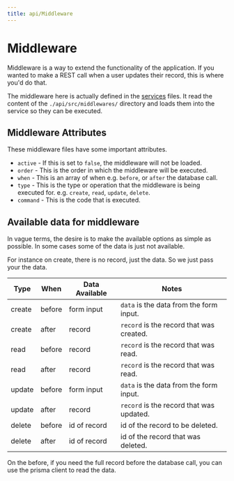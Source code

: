 ```yaml
---
title: api/Middleware
---
```


# Middleware

Middleware is a way to extend the functionality of the application. If you wanted to make a REST call when a user updates their record, this is where you'd do that.

The middleware here is actually defined in the [services](/docs/api/services) files. It read the content of the `./api/src/middlewares/` directory and loads them into the service so they can be executed.

## Middleware Attributes
These middleware files have some important attributes.

- `active` - If this is set to `false`, the middleware will not be loaded.
- `order` - This is the order in which the middleware will be executed.
- `when` - This is an array of when e.g. `before`, or `after` the database call.
- `type` - This is the type or operation that the middleware is being executed for. e.g. `create`, `read`, `update`, `delete`.
- `command` - This is the code that is executed.


## Available data for middleware
In vague terms, the desire is to make the available options as simple as possible. In some cases some of the data is just not available.

For instance on create, there is no record, just the data. So we just pass your the data.

| Type   | When   | Data Available | Notes                                    |
| ------ | ------ | -------------- | ---------------------------------------- |
| create | before | form input     | `data` is the data from the form input.  |
| create | after  | record         | `record` is the record that was created. |
| read   | before | record         | `record` is the record that was read.    |
| read   | after  | record         | `record` is the record that was read.    |
| update | before | form input     | `data` is the data from the form input.  |
| update | after  | record         | `record` is the record that was updated. |
| delete | before | id of record   | id of the record to be deleted.          |
| delete | after  | id of record   | id of the record that was deleted.       |

On the before, if you need the full record before the database call, you can use the prisma client to read the data.  